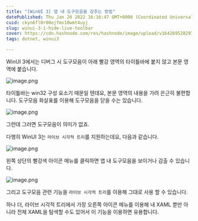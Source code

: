 ```yaml
---
title: "[WinUI 3] 앱 내 도구모음을 감추는 방법"
datePublished: Thu Jan 20 2022 16:16:47 GMT+0000 (Coordinated Universal Time)
cuid: ckyn6fl0r00ejfms10wmt4uyj
slug: winui-3-1-hide-live-toolbar
cover: https://cdn.hashnode.com/res/hashnode/image/upload/v1642695282972/h_6_MMlyi.png
tags: dotnet, winui3

---
```


WinUI 3에서는 디버그 시 도구모음이 아래 빨강 영역의 타이틀바에 붙지 않고 본문 영역에 붙습니다.


![image.png](https://cdn.hashnode.com/res/hashnode/image/upload/v1642695265657/lqwTciig9.png)

타이틀바는 win32 구성 요소기 때문일 텐데요, 본문 영역의 내용을 가려 은근히 불편합니다. 도구모음 화살표를 이용해 도구모음을 닫을 수는 있습니다.

![image.png](https://cdn.hashnode.com/res/hashnode/image/upload/v1642695272615/PKAHWiVzJ.png)

그런데 그러면 도구모음이 의미가 없죠.

다행히 WinUI 3는 `라이브 시각적 트리`를 지원하는데요, 다음과 같습니다.

![image.png](https://cdn.hashnode.com/res/hashnode/image/upload/v1642695282972/h_6_MMlyi.png)

왼쪽 상단의 빨강색 아이콘 메뉴를 클릭하면 앱 내 도구모음을 보이거나 감출 수 있습니다.

![image.png](https://cdn.hashnode.com/res/hashnode/image/upload/v1642695292958/UjpFX5_C3.png)

그리고 도구모음 관련 기능을 `라이브 시각적 트리`를 이용해 그대로 사용 할 수 있습니다.

하나 더, 라이브 시각적 트리에서 가장 오른쪽 아이콘 메뉴를 이용해 내 XAML 뿐만 아니라 전체 XAML을 탐색할 수도 있어서 이 기능을 이용하면 유용합니다.
